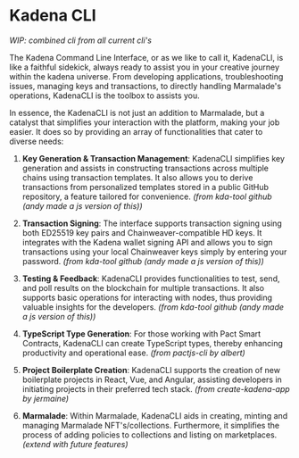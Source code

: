 # Kadena CLI

*WIP: combined cli from all current cli's*

The Kadena Command Line Interface, or as we like to call it, KadenaCLI, is like a faithful sidekick, always ready to assist you in your creative journey within the kadena universe. From developing applications, troubleshooting issues, managing keys and transactions, to directly handling Marmalade's operations, KadenaCLI is the toolbox to assists you.

In essence, the KadenaCLI is not just an addition to Marmalade, but a catalyst that simplifies your interaction with the platform, making your job easier.
It does so by providing an array of functionalities that cater to diverse needs:

1.  **Key Generation & Transaction Management**: KadenaCLI simplifies key generation and assists in constructing transactions across multiple chains using transaction templates. It also allows you to derive transactions from personalized templates stored in a public GitHub repository, a feature tailored for convenience. *(from kda-tool github (andy made a js version of this))*
    
2.  **Transaction Signing**: The interface supports transaction signing using both ED25519 key pairs and Chainweaver-compatible HD keys. It integrates with the Kadena wallet signing API and allows you to sign transactions using your local Chainweaver keys simply by entering your password. *(from kda-tool github (andy made a js version of this))*
    
3.  **Testing & Feedback**: KadenaCLI provides functionalities to test, send, and poll results on the blockchain for multiple transactions. It also supports basic operations for interacting with nodes, thus providing valuable insights for the developers. *(from kda-tool github (andy made a js version of this))*
    
4.  **TypeScript Type Generation**: For those working with Pact Smart Contracts, KadenaCLI can create TypeScript types, thereby enhancing productivity and operational ease. *(from pactjs-cli by albert)*
    
5.  **Project Boilerplate Creation**: KadenaCLI supports the creation of new boilerplate projects in React, Vue, and Angular, assisting developers in initiating projects in their preferred tech stack. *(from create-kadena-app by jermaine)*
    
6.  **Marmalade**: Within Marmalade, KadenaCLI aids in creating, minting  and managing Marmalade NFT's/collections. Furthermore, it simplifies the process of adding policies to collections and listing on marketplaces. *(extend with future features)*
    